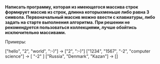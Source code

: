 

**Написать программу, которая из имеющегося массива строк формирует массив из строк, длинна которыхменьше либо равна 3 символа. Первоначальный массив можно ввести с клавиатуры, либо задать на старте выполнения алгоритма. При решении не рекомендуется пользоваться коллекциями, лучше обойтись исключительно массивами.**

Примеры:

["hello", "2", "world", ":-)"] -> ["2", ":-)"]
["1234", "1567", "-2", "computer science"] -> [ "-2" ]
["Russia", "Denmark", "Kazan"] -> []